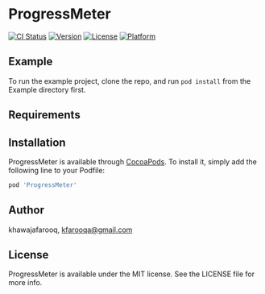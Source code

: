 # ProgressMeter

[![CI Status](http://img.shields.io/travis/khawajafarooq/ProgressMeter.svg?style=flat)](https://travis-ci.org/khawajafarooq/ProgressMeter)
[![Version](https://img.shields.io/cocoapods/v/ProgressMeter.svg?style=flat)](http://cocoapods.org/pods/ProgressMeter)
[![License](https://img.shields.io/cocoapods/l/ProgressMeter.svg?style=flat)](http://cocoapods.org/pods/ProgressMeter)
[![Platform](https://img.shields.io/cocoapods/p/ProgressMeter.svg?style=flat)](http://cocoapods.org/pods/ProgressMeter)

## Example

To run the example project, clone the repo, and run `pod install` from the Example directory first.

## Requirements

## Installation

ProgressMeter is available through [CocoaPods](http://cocoapods.org). To install
it, simply add the following line to your Podfile:

```ruby
pod 'ProgressMeter'
```

## Author

khawajafarooq, kfarooqa@gmail.com

## License

ProgressMeter is available under the MIT license. See the LICENSE file for more info.
